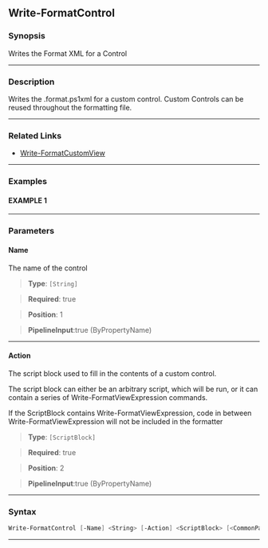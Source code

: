 Write-FormatControl
-------------------
### Synopsis
Writes the Format XML for a Control

---
### Description

Writes the .format.ps1xml for a custom control.  Custom Controls can be reused throughout the formatting file.

---
### Related Links
* [Write-FormatCustomView](Write-FormatCustomView.md)



---
### Examples
#### EXAMPLE 1

---
### Parameters
#### **Name**

The name of the control



> **Type**: ```[String]```

> **Required**: true

> **Position**: 1

> **PipelineInput**:true (ByPropertyName)



---
#### **Action**

The script block used to fill in the contents of a custom control.


The script block can either be an arbitrary script, which will be run,
or it can contain a series of Write-FormatViewExpression commands.

If the ScriptBlock contains Write-FormatViewExpression,
code in between Write-FormatViewExpression will not be included in the formatter



> **Type**: ```[ScriptBlock]```

> **Required**: true

> **Position**: 2

> **PipelineInput**:true (ByPropertyName)



---
### Syntax
```PowerShell
Write-FormatControl [-Name] <String> [-Action] <ScriptBlock> [<CommonParameters>]
```
---
